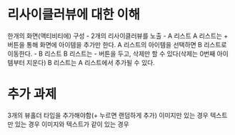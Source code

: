 # 리사이클러뷰에 대한 이해
  한개의 화면(액티비티에) 구성
    - 2개의 리사이클러뷰를 노출
    - A 리스트
        A 리스트는 + 버튼을 통해 화면에 아이템을 추가만 한다.
        A 리스트의 아이템을 선택하면 B 리스트로 이동한다.
    - B 리스트
        B 리스트는 - 버튼을 두고, 삭제만 할 수 있다(삭제는 0번째 아이템부터 지운다)
        B 리스트는 A 리스트에서 추가될 수 있다.
        
# 추가 과제
  3개의 뷰홀더 타입을 추가해야함(+ 누르면 랜덤하게 추가)
  이미지만 있는 경우
  텍스트만 있는 경우
  이미지와 텍스트가 같이 있는 경우
